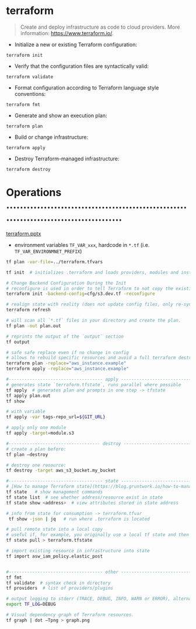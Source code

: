 # terraform

> Create and deploy infrastructure as code to cloud providers.
> More information: <https://www.terraform.io/>.

- Initialize a new or existing Terraform configuration:

`terraform init`

- Verify that the configuration files are syntactically valid:

`terraform validate`

- Format configuration according to Terraform language style conventions:

`terraform fmt`

- Generate and show an execution plan:

`terraform plan`

- Build or change infrastructure:

`terraform apply`

- Destroy Terraform-managed infrastructure:

`terraform destroy`


# Operations .......................................................................................
[terraform.pptx]($HOME/dev/s/private/vimwiki/help/terraform.pptx)

- environment variables `TF_VAR_xxx`, hardcode in `*.tf` (i.e. `TF_VAR_ENVIRONMNET_PREFIX`)
```bash
tf plan -var-file=../terraform.tfvars

tf init  # initializes .terraform and loads providers, modules and installs backend

# Change Backend Configuration During the Init
# reconfigure is used in order to tell Terraform to not copy the existing state to the new remote state location.
terraform init -backend-config=cfg/s3.dev.tf -reconfigure

# realign state with reality (does not update config files, only re-syncs state)
terraform refresh

# will scan all `*.tf` files in your directory and create the plan.
tf plan -out plan.out

# reprints the output of the `output` section
tf output

# safe safe replace even if no change in config
# allows to rebuild specific resources and avoid a full terraform destroy operation.
terraform plan -replace="aws_instance.example"
terraform apply -replace="aws_instance.example"

#------------------------------------ apply -------------------------------------
# generates state `terraform.tfstate`, runs parallel where possible
tf apply  # generates plan and prompts in one step -> tfstate
tf apply plan.out
tf show

# with variable
tf apply -var tags-repo_url=${GIT_URL}

# apply only one module
tf apply -target=module.s3

#----------------------------------- destroy ------------------------------------
# create a plan before:
tf plan –destroy

# destroy one resource:
tf destroy -target aws_s3_bucket.my_bucket

#------------------------------------ state -------------------------------------
# [How to manage Terraform state](https://blog.gruntwork.io/how-to-manage-terraform-state-28f5697e68fa)
tf state   # show management commands
tf state list  # see whether address/resource exist in state
tf state show <address>  # view attributes stored in state address

# info from state for consumption -> terraform.tfvar
 tf show -json | jq   # run where .terraform is located

# pull remote state into a local copy
# useful if, for example, you originally use a local tf state and then you define backend storage, in S3 or Consul
tf state pull > terraform.tfstate

# import existing resource in infrastructure into state
tf import asw_iam_policy.elastic_post


#------------------------------------ other -------------------------------------
tf fmt
tf validate  # syntax check in directory
tf providers  # list of providers/plugins

# output logging to stderr (TRACE, DEBUG, INFO, WARN or ERROR), alternative: TF_LOG_CORE or TF_LOG_PROVIDER
export TF_LOG=DEBUG

# Visual dependency graph of Terraform resources.
tf graph | dot –Tpng > graph.png
```
